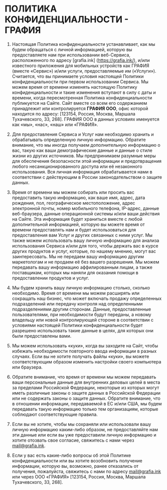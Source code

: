 # ПОЛИТИКА КОНФИДЕНЦИАЛЬНОСТИ - ГРАФИЯ

1. Настоящая Политика конфиденциальности устанавливает, как мы будем обращаться с личной информацией, которую вы предоставляете нам при использовании веб-Сервиса, расположенного по адресу [grafia.ink] (https://grafia.ink/), и/или известного приложения для мобильных устройств как ГРАФИЯ (вместе «Сервис») и/или услуги, предоставляемые им («Услуги»). Считается, что вы принимаете условия настоящей Политики конфиденциальности при первом использовании Сервиса. Мы можем время от времени изменять настоящую Политику конфиденциальности и такие изменения вступают в силу с даты и времени, когда пересмотренная Политика конфиденциальности публикуется на Сайте. Сайт вместе со всем его содержанием принадлежит или контролируется **ГРАФИЯ ООО**, офис которой находится по адресу: [123154, Россия, Москва, Маршала Тухачевского, 33, 268]. ГРАФИЯ ООО в данных условиях именуется как «мы», «нас», «наш» или «ГРАФИЯ».

2. Для предоставления Сервиса и Услуг нам необходимо хранить и обрабатывать определенную личную информацию. Обратите внимание, что мы иногда получаем дополнительную информацию о вас, такую ​​как ваши демографические данные и данные о стиле жизни из других источников. Мы предпринимаем разумные меры для обеспечения безопасности этой информации и предотвращения любого несанкционированного доступа или её незаконного использования. Вся личная информация обрабатывается нами в соответствии с действующим в России законодательством о защите данных.

3. Время от времени мы можем собирать или просить вас предоставить такую ​​информацию, как ваше имя, адрес, дата рождения, пол, географическое местоположение, адрес электронной почты, номер мобильного телефона, IP-адрес, данные веб-браузера, данные операционной системы и/или ваши действия на Сайте. Эта информация будет храниться вместе с любой дополнительной информацией, которую вы можете время от времени предоставлять нам и будет использоваться для предоставления вам Услуг и других связанных с ними услуг. Мы также можем использовать вашу личную информацию для анализа использования Сервиса и/или для того, чтобы держать вас в курсе других продуктов и услуг, которые, по нашему мнению, могут вас заинтересовать. Мы не передаем вашу информацию другим маркетологам и не продаем её без вашего разрешения. Мы можем передавать вашу информацию аффилированным лицам, а также поставщикам, которых мы наняли для оказания помощи в предоставлении продуктов и услуг.

4. Мы будем хранить вашу личную информацию столько, сколько необходимо. Время от времени мы можем расширять или сокращать наш бизнес, что может включать продажу определенных подразделений или передачу контроля над определенными подразделениями другим сторонам. Данные, предоставленные пользователями, при необходимости будут переданы, а новому владельцу или новой контролирующей стороне в соответствии с условиями настоящей Политики конфиденциальности будет разрешено использовать такие данные в целях, для которых они были предоставлены вами.

5. Мы можем использовать «куки», когда вы заходите на Сайт, чтобы избежать необходимости повторного ввода информации в разных случаях. Если вы не хотите получать файлы «куки», вы можете соответствующим образом изменить настройки своего компьютера или браузера.

6. Обратите внимание, что время от времени мы можем передавать ваши персональные данные для внутренних деловых целей в места за пределами Российской Федерации, некоторые из которых могут иметь различные законы о защите данных в Российской Федерации или не содержать законы о защите данных. Обратите внимание, что в отношении информации, передаваемой в EC и/или США, мы будем передавать такую ​​информацию только тем организациям, которые соблюдают соответствующие правила.

7. Если вы не хотите, чтобы мы сохраняли или использовали вашу личную информацию каким-либо образом, не предоставляйте нам эти данные или если вы уже предоставили личную информацию и хотите отозвать свое согласие, свяжитесь с нами через <mail@grafia.ink>.

8. Если у вас есть какие-либо вопросы об этой Политике конфиденциальности или вы хотите возобновить получение информации, которую вы, возможно, ранее отказались от получения, пожалуйста, свяжитесь с нами по адресу <mail@grafia.ink> или через ООО «ГРАФИЯ» [123154, Россия, Москва, Маршала Тухачевского, 33, 268].
